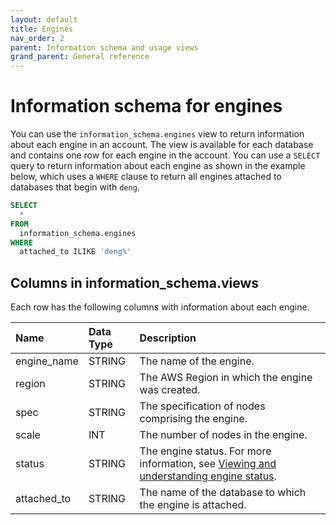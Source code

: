 ```yaml
---
layout: default
title: Engines
nav_order: 2
parent: Information schema and usage views
grand_parent: General reference
---
```


# Information schema for engines

You can use the `information_schema.engines` view to return information about each engine in an account. The view is available for each database and contains one row for each engine in the account. You can use a `SELECT` query to return information about each engine as shown in the example below, which uses a `WHERE` clause to return all engines attached to databases that begin with `deng`.

```sql
SELECT
  *
FROM
  information_schema.engines
WHERE
  attached_to ILIKE 'deng%'
```

## Columns in information_schema.views

Each row has the following columns with information about each engine.

| Name                        | Data Type   | Description |
| :---------------------------| :-----------| :-----------|
| engine_name                 | STRING      | The name of the engine. |
| region                      | STRING      | The AWS Region in which the engine was created. |
| spec                        | STRING      | The specification of nodes comprising the engine. |
| scale                       | INT         | The number of nodes in the engine. |
| status                      | STRING      | The engine status. For more information, see [Viewing and understanding engine status](../../working-with-engines/understanding-engine-fundamentals.md#viewing-and-understanding-engine-status). |
| attached_to                 | STRING      | The name of the database to which the engine is attached. |
